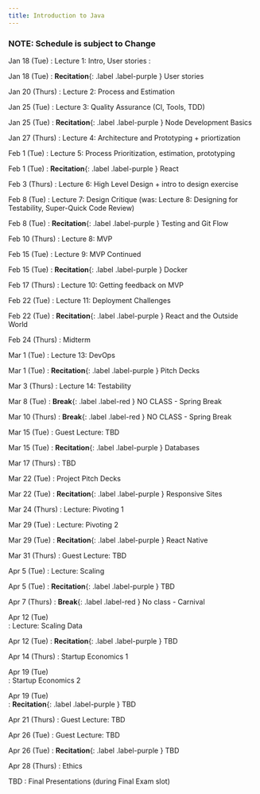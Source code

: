 ```yaml
---
title: Introduction to Java
---
```




### **NOTE: Schedule is subject to Change**

Jan 18 (Tue)
: Lecture 1: Intro, User stories
  : 

Jan 18 (Tue)
: **Recitation**{: .label .label-purple } User stories

Jan 20 (Thurs)
:	Lecture 2: Process and Estimation

Jan 25 (Tue)
: Lecture 3: Quality Assurance (CI, Tools, TDD)

Jan 25 (Tue)
: **Recitation**{: .label .label-purple } Node Development Basics

Jan 27	(Thurs)
: Lecture 4:  Architecture and Prototyping + priortization

Feb 1	(Tue)
: Lecture 5:  Process Prioritization, estimation, prototyping

Feb 1	(Tue)
: **Recitation**{: .label .label-purple } React

Feb 3	(Thurs)
: Lecture 6: High Level Design + intro to design exercise

Feb 8	(Tue)
: Lecture 7: Design Critique (was: Lecture 8: Designing for Testability, Super-Quick Code Review)

Feb 8	(Tue)
: **Recitation**{: .label .label-purple } Testing and Git Flow

Feb 10	(Thurs)
: Lecture 8: MVP

Feb 15	(Tue)
: Lecture 9: MVP Continued

Feb 15	(Tue)
: **Recitation**{: .label .label-purple }  Docker

Feb 17	(Thurs)
: Lecture 10: Getting feedback on MVP

Feb 22	(Tue)
: Lecture 11: Deployment Challenges

Feb 22	(Tue)
: **Recitation**{: .label .label-purple } React and the Outside 
World

Feb 24	(Thurs)
: Midterm 

Mar 1	(Tue)
: Lecture 13: DevOps

Mar 1	(Tue)
: **Recitation**{: .label .label-purple } Pitch Decks

Mar 3	(Thurs)
: Lecture 14: Testability 

Mar 8	 (Tue)
: **Break**{: .label .label-red } NO CLASS - Spring Break

Mar 10	(Thurs)
: **Break**{: .label .label-red } NO CLASS - Spring Break

Mar 15	(Tue)
: Guest Lecture: TBD

Mar 15	(Tue)
: **Recitation**{: .label .label-purple } Databases

Mar 17	(Thurs)
: TBD

Mar 22	(Tue)
: Project Pitch Decks

Mar 22	(Tue)
: **Recitation**{: .label .label-purple } Responsive Sites

Mar 24	(Thurs)
: Lecture: Pivoting 1

Mar 29	(Tue)
: Lecture: Pivoting 2

Mar 29	(Tue)
: **Recitation**{: .label .label-purple } React Native 

Mar 31	(Thurs)
: Guest Lecture: TBD

Apr 5	(Tue)
: Lecture: Scaling

Apr 5	(Tue)
: **Recitation**{: .label .label-purple } TBD

Apr 7	(Thurs)
: **Break**{: .label .label-red } No class - Carnival 

Apr 12 (Tue)	
: Lecture: Scaling Data

Apr 12 (Tue)
: **Recitation**{: .label .label-purple }  TBD

Apr 14	(Thurs)
: Startup Economics 1

Apr 19 (Tue)	 
: Startup Economics 2

Apr 19 (Tue)	
: **Recitation**{: .label .label-purple } TBD

Apr 21	(Thurs)
: Guest Lecture: TBD

Apr 26 (Tue)
: Guest Lecture:  TBD

Apr 26 (Tue)
: **Recitation**{: .label .label-purple }  TBD

Apr 28	(Thurs)
: Ethics

TBD
: Final Presentations (during Final Exam slot)

